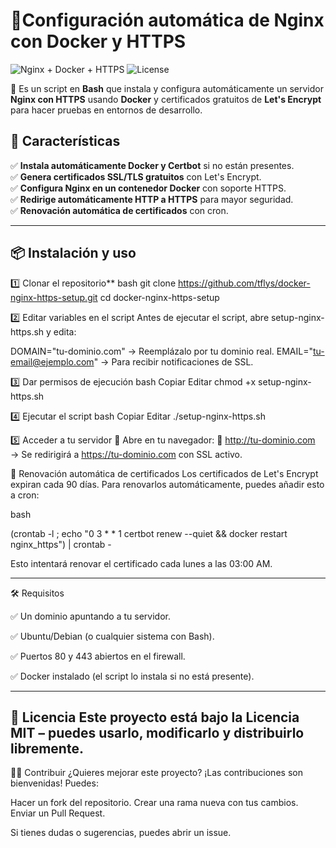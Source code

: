 # 🚀Configuración automática de Nginx con Docker y HTTPS

![Nginx + Docker + HTTPS](https://img.shields.io/badge/Nginx-Docker-009639?style=for-the-badge&logo=nginx)
![License](https://img.shields.io/github/license/tu-usuario/NginxShield?style=for-the-badge)

📢 Es un script en **Bash** que instala y configura automáticamente un servidor **Nginx con HTTPS** usando **Docker** y certificados gratuitos de **Let's Encrypt** para hacer pruebas en entornos de desarrollo.  

## 📌 Características

✅ **Instala automáticamente Docker y Certbot** si no están presentes.  
✅ **Genera certificados SSL/TLS gratuitos** con Let's Encrypt.  
✅ **Configura Nginx en un contenedor Docker** con soporte HTTPS.  
✅ **Redirige automáticamente HTTP a HTTPS** para mayor seguridad.  
✅ **Renovación automática de certificados** con cron.  

---

## 📦 Instalación y uso

1️⃣ Clonar el repositorio** 
bash
git clone https://github.com/tflys/docker-nginx-https-setup.git
cd docker-nginx-https-setup

2️⃣ Editar variables en el script
Antes de ejecutar el script, abre setup-nginx-https.sh y edita:

DOMAIN="tu-dominio.com" → Reemplázalo por tu dominio real.
EMAIL="tu-email@ejemplo.com" → Para recibir notificaciones de SSL.

3️⃣ Dar permisos de ejecución
bash
Copiar
Editar
chmod +x setup-nginx-https.sh

4️⃣ Ejecutar el script
bash
Copiar
Editar
./setup-nginx-https.sh

5️⃣ Acceder a tu servidor
📌 Abre en tu navegador:
🔗 http://tu-dominio.com → Se redirigirá a https://tu-dominio.com con SSL activo.

🔄 Renovación automática de certificados
Los certificados de Let's Encrypt expiran cada 90 días. Para renovarlos automáticamente, puedes añadir esto a cron:

bash

(crontab -l ; echo "0 3 * * 1 certbot renew --quiet && docker restart nginx_https") | crontab -

Esto intentará renovar el certificado cada lunes a las 03:00 AM.

---
🛠 Requisitos

✅ Un dominio apuntando a tu servidor.

✅ Ubuntu/Debian (o cualquier sistema con Bash).

✅ Puertos 80 y 443 abiertos en el firewall.

✅ Docker instalado (el script lo instala si no está presente).

---
📜 Licencia
Este proyecto está bajo la Licencia MIT – puedes usarlo, modificarlo y distribuirlo libremente.
---
👨‍💻 Contribuir
¿Quieres mejorar este proyecto? ¡Las contribuciones son bienvenidas! Puedes:

Hacer un fork del repositorio.
Crear una rama nueva con tus cambios.
Enviar un Pull Request.

Si tienes dudas o sugerencias, puedes abrir un issue.
